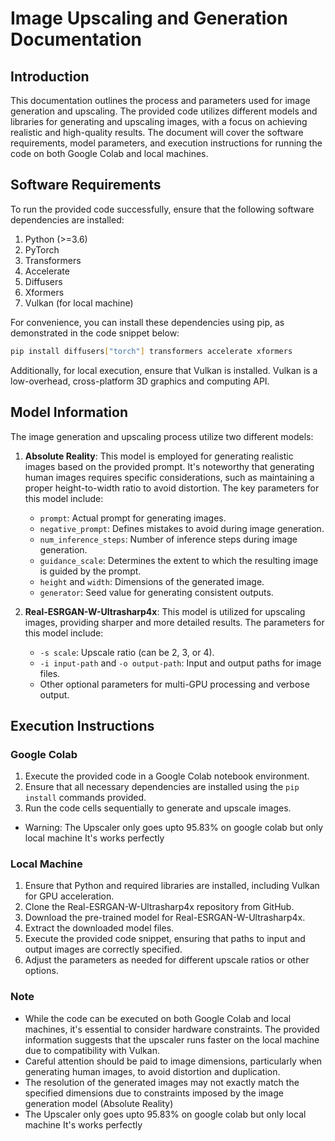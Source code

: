 # Image Upscaling and Generation Documentation

## Introduction
This documentation outlines the process and parameters used for image generation and upscaling. The provided code utilizes different models and libraries for generating and upscaling images, with a focus on achieving realistic and high-quality results. The document will cover the software requirements, model parameters, and execution instructions for running the code on both Google Colab and local machines.

## Software Requirements
To run the provided code successfully, ensure that the following software dependencies are installed:

1. Python (>=3.6)
2. PyTorch
3. Transformers
4. Accelerate
5. Diffusers
6. Xformers
7. Vulkan (for local machine)

For convenience, you can install these dependencies using pip, as demonstrated in the code snippet below:

```bash
pip install diffusers["torch"] transformers accelerate xformers
```

Additionally, for local execution, ensure that Vulkan is installed. Vulkan is a low-overhead, cross-platform 3D graphics and computing API.

## Model Information
The image generation and upscaling process utilize two different models:

1. **Absolute Reality**: This model is employed for generating realistic images based on the provided prompt. It's noteworthy that generating human images requires specific considerations, such as maintaining a proper height-to-width ratio to avoid distortion. The key parameters for this model include:
   - `prompt`: Actual prompt for generating images.
   - `negative_prompt`: Defines mistakes to avoid during image generation.
   - `num_inference_steps`: Number of inference steps during image generation.
   - `guidance_scale`: Determines the extent to which the resulting image is guided by the prompt.
   - `height` and `width`: Dimensions of the generated image.
   - `generator`: Seed value for generating consistent outputs.

2. **Real-ESRGAN-W-Ultrasharp4x**: This model is utilized for upscaling images, providing sharper and more detailed results. The parameters for this model include:
   - `-s scale`: Upscale ratio (can be 2, 3, or 4).
   - `-i input-path` and `-o output-path`: Input and output paths for image files.
   - Other optional parameters for multi-GPU processing and verbose output.

## Execution Instructions
### Google Colab
1. Execute the provided code in a Google Colab notebook environment.
2. Ensure that all necessary dependencies are installed using the `pip install` commands provided.
3. Run the code cells sequentially to generate and upscale images.
- Warning: The Upscaler only goes upto 95.83% on google colab but only local machine It's works perfectly 
### Local Machine
1. Ensure that Python and required libraries are installed, including Vulkan for GPU acceleration.
2. Clone the Real-ESRGAN-W-Ultrasharp4x repository from GitHub.
3. Download the pre-trained model for Real-ESRGAN-W-Ultrasharp4x.
4. Extract the downloaded model files.
5. Execute the provided code snippet, ensuring that paths to input and output images are correctly specified.
6. Adjust the parameters as needed for different upscale ratios or other options.

### Note
- While the code can be executed on both Google Colab and local machines, it's essential to consider hardware constraints. The provided information suggests that the upscaler runs faster on the local machine due to compatibility with Vulkan.
- Careful attention should be paid to image dimensions, particularly when generating human images, to avoid distortion and duplication.
- The resolution of the generated images may not exactly match the specified dimensions due to constraints imposed by the image generation model (Absolute Reality)
- The Upscaler only goes upto 95.83% on google colab but only local machine It's works
perfectly 
